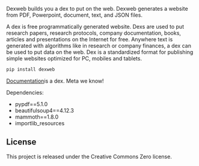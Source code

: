 Dexweb builds you a dex to put on the web. Dexweb generates a website from PDF, Powerpoint, document, text, and JSON files.

A dex is free programmatically generated website. Dexs are used to put research papers, research protocols, company documentation, books, articles and presentations on the Internet for free. Anywhere text is generated with algorithms like in research or company finances, a dex can be used to put data on the web. Dex is a standardized format for publishing simple websites optimized for PC, mobiles and tablets.

```bash
pip install dexweb
```

[Documentation](https://matrixdex.github.io/dexweb)is a dex. Meta we know!



Dependencies:

- pypdf==5.1.0
- beautifulsoup4==4.12.3
- mammoth==1.8.0
- importlib_resources




## License

This project is released under the Creative Commons Zero license.